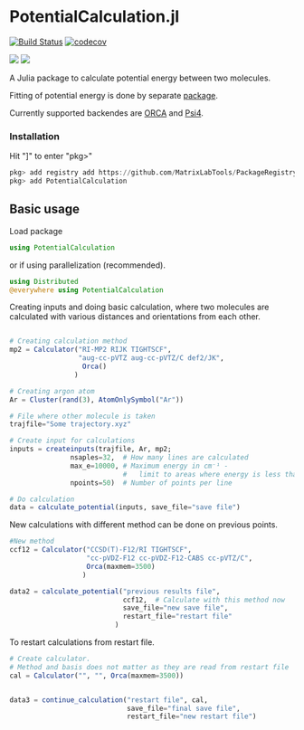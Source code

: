 # PotentialCalculation.jl
[![Build Status](https://travis-ci.org/MatrixLabTools/PotentialCalculation.jl.svg?branch=master)](https://travis-ci.org/MatrixLabTools/PotentialCalculation.jl)
[![codecov](https://codecov.io/gh/MatrixLabTools/PotentialCalculation.jl/branch/master/graph/badge.svg)](https://codecov.io/gh/MatrixLabTools/PotentialCalculation.jl)

[![](https://img.shields.io/badge/docs-stable-blue.svg)](https://MatrixLabTools.github.io/PotentialCalculation.jl/stable)
[![](https://img.shields.io/badge/docs-dev-blue.svg)](https://MatrixLabTools.github.io/PotentialCalculation.jl/dev/)

A Julia package to calculate potential energy between two molecules.

Fitting of potential energy is done by separate [package](https://github.com/MatrixLabTools/PotentialFitting.jl).

Currently supported backendes are [ORCA](https://orcaforum.kofo.mpg.de)
and [Psi4](http://www.psicode.org/).

### Installation

Hit "]" to enter "pkg>"
```julia
pkg> add registry add https://github.com/MatrixLabTools/PackageRegistry
pkg> add PotentialCalculation
```


## Basic usage

Load package

```julia
using PotentialCalculation
```

or if using parallelization (recommended).

```julia
using Distributed
@everywhere using PotentialCalculation
```

Creating inputs and doing basic calculation, where two molecules are calculated
with various distances and orientations from each other.

```julia

# Creating calculation method
mp2 = Calculator("RI-MP2 RIJK TIGHTSCF",
                 "aug-cc-pVTZ aug-cc-pVTZ/C def2/JK",
                  Orca()
                )

# Creating argon atom
Ar = Cluster(rand(3), AtomOnlySymbol("Ar"))

# File where other molecule is taken
trajfile="Some trajectory.xyz"

# Create input for calculations
inputs = createinputs(trajfile, Ar, mp2;
               nsaples=32,  # How many lines are calculated
               max_e=10000, # Maximum energy in cm⁻¹ -
                            #   limit to areas where energy is less than this
               npoints=50)  # Number of points per line

# Do calculation
data = calculate_potential(inputs, save_file="save file")
```

New calculations with different method can be done on previous points.

```julia
#New method
ccf12 = Calculator("CCSD(T)-F12/RI TIGHTSCF",
                   "cc-pVDZ-F12 cc-pVDZ-F12-CABS cc-pVTZ/C",
                   Orca(maxmem=3500)
                  )

data2 = calculate_potential("previous results file",
                            ccf12,  # Calculate with this method now
                            save_file="new save file",
                            restart_file="restart file"
                          )
```

To restart calculations from restart file.

```julia
# Create calculator.
# Method and basis does not matter as they are read from restart file
cal = Calculator("", "", Orca(maxmem=3500))


data3 = continue_calculation("restart file", cal,
                             save_file="final save file",
                             restart_file="new restart file")
```
